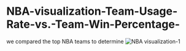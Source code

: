 # NBA-visualization-Team-Usage-Rate-vs.-Team-Win-Percentage-
we compared the top NBA teams to determine 
![NBA visualization-1](https://github.com/Rxbrooks15/NBA-visualization-Team-Usage-Rate-vs.-Team-Win-Percentage-/assets/112977778/23067838-2b33-42d3-bb70-55f7eec5a1a7)
